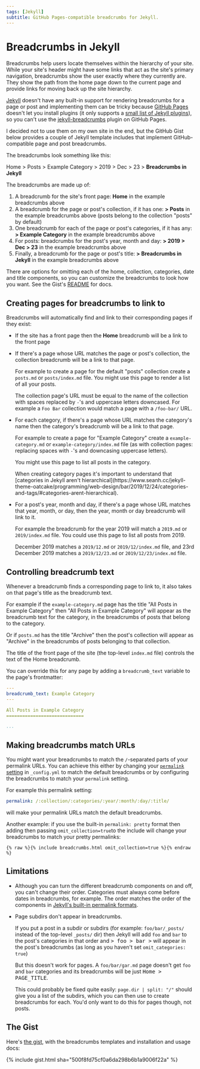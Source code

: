 ```yaml
---
tags: [Jekyll]
subtitle: GitHub Pages-compatible breadcrumbs for Jekyll.
---
```


Breadcrumbs in Jekyll
=====================

Breadcrumbs help users locate themselves within the hierarchy of your site.
While your site's header might have some links that act as the site's primary
navigation, breadcrumbs show the user exactly where they currently are. They
show the path from the home page down to the current page and provide links for
moving back up the site hierarchy.

[Jekyll](https://jekyllrb.com/) doesn't have any built-in support for rendering
breadcrumbs for a page or post and implementing them can be tricky because
[GitHub Pages](https://pages.github.com/) doesn't let you install plugins
(it only supports a [small list of Jekyll plugins](https://help.github.com/en/github/working-with-github-pages/about-github-pages-and-jekyll#plugins)),
so you can't use the [jekyll-breadcrumbs](https://github.com/git-no/jekyll-breadcrumbs) plugin on GitHub Pages.

I decided not to use them on my own site in the end, but the GitHub Gist below provides
a couple of Jekyll template includes that implement GitHub-compatible page and
post breadcrumbs.

The breadcrumbs look something like this:

<p>
  <a>Home</a>
  &gt;
  <a>Posts</a>
  &gt;
  <a>Example Category</a>
  &gt;
  <a>2019</a>
  &gt;
  <a>Dec</a>
  &gt;
  <a>23</a>
  &gt;
  <strong>Breadcrumbs in Jekyll</strong>
</p>

The breadcrumbs are made up of:

1. A breadcrumb for the site's front page: **Home** in the example breadcrumbs above
2. A breadcrumb for the page or post's collection, if it has one: **> Posts** in the example breadcrumbs above
   (posts belong to the collection "posts" by default)
3. One breadcrumb for each of the page or post's categories, if it has any:
   **> Example Category** in the example breadcrumbs above
4. For posts: breadcrumbs for the post's year, month and day: **> 2019 > Dec > 23** in the example breadcrumbs above
5. Finally, a breadcrumb for the page or post's title: **> Breadcrumbs in Jekyll** in the example breadcrumbs above

There are options for omitting each of the home, collection, categories, date
and title components, so you can customize the breadcrumbs to look how you
want. See the Gist's [README](https://gist.github.com/seanh/500f8fd75cf0a6da298b6b1a9006f22a#file-readme-md)
for docs.

Creating pages for breadcrumbs to link to
-----------------------------------------

Breadcrumbs will automatically find and link to their corresponding pages if they exist:

* If the site has a front page then the **Home** breadcrumb will be a link to the front page

* If there's a page whose URL matches the page or post's collection, the collection breadcrumb will be a link to that page.

  For example to create a page for the default "posts" collection create a `posts.md` or `posts/index.md` file.
  You might use this page to render a list of all your posts.

  The collection page's URL must be equal to the name of the collection with spaces replaced by `-`'s and uppercase letters downcased.
  For example a `Foo Bar` collection would match a page with a `/foo-bar/` URL.

* For each category, if there's a page whose URL matches the category's name then the category's breadcrumb will be a link to that page.

  For example to create a page for "Example Category" create a `example-category.md` or `example-category/index.md` file
  (as with collection pages: replacing spaces with `-`'s and downcasing uppercase letters).

  You might use this page to list all posts in the category.

  <div class="note" markdown="1">
  When creating category pages it's important to understand that
  [categories in Jekyll aren't hierarchical](https://www.seanh.cc/jekyll-theme-oatcake/programming/web-design/bar/2019/12/24/categories-and-tags/#categories-arent-hierarchical).
  </div>

* For a post's year, month and day, if there's a page whose URL matches that
  year, month, or day, then the year, month or day breadcrumb will link to it.

  For example the breadcrumb for the year 2019 will match a `2019.md` or `2019/index.md` file.
  You could use this page to list all posts from 2019.

  December 2019 matches a `2019/12.md` or `2019/12/index.md` file,
  and 23rd December 2019 matches a `2019/12/23.md` or `2019/12/23/index.md` file.

Controlling breadcrumb text
---------------------------

Whenever a breadcrumb finds a corresponding page to link to, it also takes on that page's title as the breadcrumb text.

For example if the `example-category.md` page has the title "All Posts in
Example Category" then "All Posts in Example Category" will appear as the
breadcrumb text for the category, in the breadcrumbs of posts that belong to
the category.

Or if `posts.md` has the title "Archive" then the post's collection will appear
as "Archive" in the breadcrumbs of posts belonging to that collection.

The title of the front page of the site (the top-level `index.md` file)
controls the text of the Home breadcrumb.

You can override this for any page by adding a `breadcrumb_text` variable to the page's frontmatter:

```yaml
---
breadcrumb_text: Example Category
---

All Posts in Example Category
=============================

...
```

Making breadcrumbs match URLs
-----------------------------

You might want your breadcrumbs to match the `/`-separated parts of your permalink URLs.
You can achieve this either by changing your [`permalink` setting](https://jekyllrb.com/docs/permalinks/)
in `_config.yml` to match the default breadcrumbs or by configuring the
breadcrumbs to match your `permalink` setting.

For example this permalink setting:

```yaml
permalink: /:collection/:categories/:year/:month/:day/:title/
```

will make your permalink URLs match the default breadcrumbs.

Another example: if you use the built-in `permalink: pretty` format then adding
then passing `omit_collection=true`to the include will change your breadcrumbs to match
your pretty permalinks:

```liquid
{% raw %}{% include breadcrumbs.html omit_collection=true %}{% endraw %}
```

Limitations
-----------

* Although you can turn the different breadcrumb components on and off, you
  can't change their order. Categories must always come before dates in
  breadcrumbs, for example. The order matches the order of the components
  in [Jekyll's built-in permalink formats](https://jekyllrb.com/docs/permalinks/#built-in-formats).

* Page subdirs don't appear in breadcrumbs.

  If you put a post in a subdir or subdirs (for example: `foo/bar/_posts/`
  instead of the top-level `_posts/` dir) then Jekyll will add `foo` and `bar`
  to the post's categories in that order and <samp>> foo > bar ></samp> will
  appear in the post's breadcrumbs (as long as you haven't set
  `omit_categories: true`)

  But this doesn't work for pages. A `foo/bar/gar.md` page doesn't get `foo`
  and `bar` categories and its breadcrumbs will be just <samp>Home > PAGE_TITLE</samp>.

  This could probably be fixed quite easily: `page.dir | split: "/"` should give you
  a list of the subdirs, which you can then use to create breadcrumbs for each.
  You'd only want to do this for pages though, not posts.

The Gist
--------

Here's [the gist](https://gist.github.com/seanh/500f8fd75cf0a6da298b6b1a9006f22a),
with the breadcrumbs templates and installation and usage docs:

{% include gist.html sha="500f8fd75cf0a6da298b6b1a9006f22a" %}
